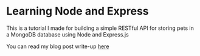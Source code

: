 # Learning Node and Express

This is a tutorial I made for building a simple RESTful API for storing pets in a MongoDB database using Node and Express.js

You can read my blog post write-up [here](https://smendoza.me/blog/2017/09/16/node-express-pets-api)
